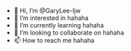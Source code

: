 - 👋 Hi, I’m @GaryLee-ljw
- 👀 I’m interested in hahaha
- 🌱 I’m currently learning hahaha
- 💞️ I’m looking to collaborate on hahaha
- 📫 How to reach me hahaha

<!---
GaryLee-ljw/GaryLee-ljw is a ✨ special ✨ repository because its `README.md` (this file) appears on your GitHub profile.
You can click the Preview link to take a look at your changes.
--->

